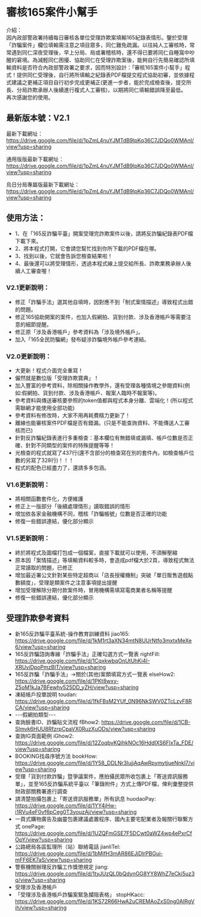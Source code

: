 # 審核165案件小幫手


介紹：<br>
因內政部警政署持續每日審核各單位受理詐欺案填輸165紀錄表情形。鑒於受理「詐騙案件」欄位填輸需注意之項目眾多，同仁難免疏漏。以往純人工審核時，常常遇到同仁深夜受理後，早上分局、局或署稽核時，還不得已要將同仁自睡窩中吵醒的窘境。為減輕同仁困擾、協助同仁在受理詐欺案後，能夠自行先簡易確認所填輸資料是否符合內政部警政署之要求，因而特別設計：「審核165案件小幫手」程式！提供同仁受理後，自行將所填輸之紀錄表PDF檔提交程式協助初審，並依據程式建議之更補正項目自行初步完成更補正(更進一步者，能於完成檢查後，提交所長、分局詐欺承辦人後續進行複式人工審核)，以期將同仁填輸錯誤降至最低。<br>
再次感謝您的使用。<br>

## 最新版本號：V2.1<br>

最新下載網址：https://drive.google.com/file/d/1pZmL4nuYJMTdB9lpKq36C7JDQo0WMAnI/view?usp=sharing<br>

通用版版最新下載網址：https://drive.google.com/file/d/1pZmL4nuYJMTdB9lpKq36C7JDQo0WMAnI/view?usp=sharing<br>

烏日分局專屬版最新下載網址：https://drive.google.com/file/d/1pZmL4nuYJMTdB9lpKq36C7JDQo0WMAnI/view?usp=sharing<br>

## 使用方法：<br>

* 1、在「165反詐騙平臺」開案受理完詐欺案件以後，請將反詐騙紀錄表PDF檔下載下來。<br>
* 2、將本程式打開，它會請您幫忙找到你所下載的PDF檔在哪。<br>
* 3、找到以後，它就會告訴您檢查結果啦！<br>
* 4、最後還可以將受理情形，透過本程式線上提交給所長、詐欺業務承辦人後續人工審查喔！<br>

### V2.1更新說明：
* 修正「詐騙手法」選其他自填時，因對應不到「制式案情描述」導致程式出錯的問題。
* 修正165協助開案的案件，也加入假網拍、貨到付款、涉及香港帳戶等需要注意的細節提醒。
* 修正原「涉及香港帳戶」參考資料為「涉及境外帳戶」。
* 加入「165全民防騙網」發布疑涉詐騙境外帳戶參考連結。

### V2.0更新說明：
* 大更新！程式介面完全重寫！
* 儼然就是數位版「受理詐欺寶典」！
* 加入豐富的參考資料，除相關操作教學外，還有受理各種情境之參閱資料(例如:假網拍、貨到付款、涉及香港帳戶、報案人臨時不報案等)。
* 參考資料與傳送審核要參照的token值都與程式本身分離、雲端化！(所以程式需聯網才能使用全部功能)
* 參考資料有修改時，大家不用再耗費精力更新了！
* 離線也能審核案件PDF檔是否有錯漏。(只是不能查詢資料、不能傳送人工審核而已)
* 針對反詐騙紀錄表進行多重檢查：基本欄位有無錯填或漏填、帳戶位數是否正確、針對不同類型的案件的特殊提醒等等！
* 光檢查的程式就寫了437行(還不含部分的檢查寫在別的套件內，如檢查帳戶位數的另寫了328行)！！！
* 程式的配色已經盡力了，還請多多包涵。

### V1.6更新說明：
* 將相關函數套件化，方便維護
* 修正上一版部分「後續處理情形」讀取錯誤的情形
* 增加依各家金融機構不同，稽核「詐騙帳號」位數是否正確的功能
* 修復一些錯誤連結，優化部分顯示

### V1.5更新說明：
* 終於將程式及圖檔打包成一個檔案，直接下載就可以使用，不須解壓縮
* 原本因「案情描述」等填輸資料較多時，會造成pdf檔大於2頁，導致程式無法正常讀取的問題，已修正
* 增加最近署公文針對某些特定超商以「店長授權機制」突破「單日販售遊戲點數額度」，受理是類案件之注意事項提出提醒
* 增加受理解除分期付款案件時，冒用機構需填寫電商業者名稱等提醒
* 修復一些錯誤連結，優化部分顯示

## 受理詐欺參考資料
* 新165反詐騙平臺系統-操作教育訓練資料 jiao165: https://drive.google.com/file/d/1kM1rt3aXN34mtN8UUrNtfo3mxtxMeXe6/view?usp=sharing
* 165反詐騙諮詢專線「詐騙手法」正確勾選方式一覽表 rightFill: https://drive.google.com/file/d/1CqxkwbqOnUtUhKi4I-XRUvjDpoPmzBlT/view?usp=sharing
* 165反詐騙「詐騙手法」→關於(其他)案類填寫方式一覽表 elseHow2: https://drive.google.com/file/d/1PKt8wxy-Z5oM1kJa7BFewhv525DD_yZH/view?usp=sharing
* 凍結帳戶投單說明 toudan: https://drive.google.com/file/d/1fkFBsM2YUf_0N96NkSWV0ZTcLzvF8RCA/view?usp=sharing
* ---假網拍類型---
* 查詢臉書ID、詐騙貼文流程 fBhow2: https://drive.google.com/file/d/1CB-Slmvk6HUU8RfzrpCpaVX0RuzXuODs/view?usp=sharing
* 查詢IG頁面範例 iGhow2: https://drive.google.com/file/d/12ZoqbvKQihkNOc16HddIXS6FlxTa_FDE/view?usp=sharing
* BOOKING找尋序號方法 bookHow: https://drive.google.com/file/d/1Y58_DDLNr3IujjAqAwRpymytjueNnkl7/view?usp=sharing
* 受理「貨到付款詐騙」暨爭議案件，應拍攝民眾所收包裹上「寄送資訊服務單」，並至165反詐騙系統平臺以「筆錄附件」方式上傳PDF檔，俾利彙整提供財政部關務署進行調查 
* 請清楚拍攝包裹上「寄送資訊服務單」所有訊息 huodaoPay: https://drive.google.com/file/d/1YY4jHw-i1RVu4eF0vf6pCeg0T3youzAj/view?usp=sharing
* 一頁式購物廣告及幽靈包裹建議處置程序、國內主要宅配業者及報關行聯繫方式 onePage: https://drive.google.com/file/d/1UZQFmGSE7F5DCwt0aWZ4wp4ePxrCfOpY/view?usp=sharing
* 公路總局各區監理所（站）聯絡電話 jianliTel: https://drive.google.com/file/d/1bMifH3mAR86EJjDlrPBGui-mFF6EK7aS/view?usp=sharing
* 警察機關辦理反詐騙工作獎懲規定 jiang: https://drive.google.com/file/d/1tyJUzQL0bQdynGG8YY8WhZ7eCki5uz3q/view?usp=sharing
* 受理涉及香港帳戶
* 「受理涉及香港帳戶詐騙案緊急攔阻表格」 stopHKacc: https://drive.google.com/file/d/1KS72R66HwA2uCREMAoZxS0ng0AIRgVih/view?usp=sharing
